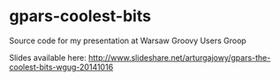 gpars-coolest-bits
==================

Source code for my presentation at Warsaw Groovy Users Groop

Slides available here:
http://www.slideshare.net/arturgajowy/gpars-the-coolest-bits-wgug-20141016
